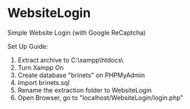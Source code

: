 # WebsiteLogin
Simple Website Login (with Google ReCaptcha)

Set Up Guide:
1. Extract archive to C:\xampp\htdocs\
2. Turn Xampp On
3. Create database "brinets" on PHPMyAdmin
4. Import brinets.sql
5. Rename the extraction folder to WebsiteLogin
6. Open Browser, go to "localhost/WebsiteLogin/login.php"
